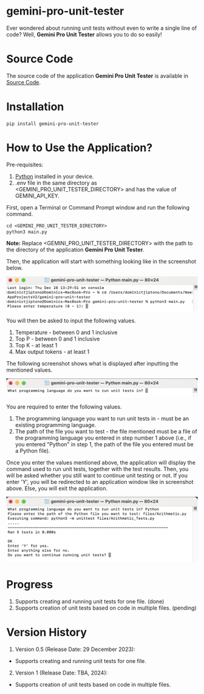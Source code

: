 # gemini-pro-unit-tester

Ever wondered about running unit tests without even to write a single line of code? Well, **Gemini Pro Unit Tester**
allows you to do so easily!

# Source Code

The source code of the application **Gemini Pro Unit Tester** is available in 
[Source Code](https://github.com/GlobalCreativeApkDev/gemini-pro-unit-tester/blob/master/main.py).

# Installation

```
pip install gemini-pro-unit-tester
```

# How to Use the Application?

Pre-requisites:
1. [Python](https://www.python.org/downloads/) installed in your device.
2. .env file in the same directory as <GEMINI_PRO_UNIT_TESTER_DIRECTORY> and has the value of GEMINI_API_KEY.

First, open a Terminal or Command Prompt window and run the following command.

```
cd <GEMINI_PRO_UNIT_TESTER_DIRECTORY>
python3 main.py
```

**Note:** Replace <GEMINI_PRO_UNIT_TESTER_DIRECTORY> with the path to the directory of the 
application **Gemini Pro Unit Tester**.

Then, the application will start with something looking like in the screenshot below.

![Application](images/Application.png)

You will then be asked to input the following values.

1. Temperature - between 0 and 1 inclusive
2. Top P - between 0 and 1 inclusive
3. Top K - at least 1
4. Max output tokens - at least 1

The following screenshot shows what is displayed after inputting the mentioned values.

![Unit Testing](images/Unit%20Testing.png)

You are required to enter the following values.

1. The programming language you want to run unit tests in - must be an existing programming language.
2. The path of the file you want to test - the file mentioned must be a file of the programming language you entered in 
step number 1 above (i.e., if you entered "Python" in step 1, the path of the file you entered must be a Python file).

Once you enter the values mentioned above, the application will display the command used to run unit tests, together
with the test results. Then, you will be asked whether you still want to continue unit testing or not. If you enter
'Y', you will be redirected to an application window like in screenshot above. Else, you will exit the application.

![Unit Test Results](images/Unit%20Test%20Results.png)

# Progress

1. Supports creating and running unit tests for one file. (done)
2. Supports creation of unit tests based on code in multiple files. (pending)

# Version History

1. Version 0.5 (Release Date: 29 December 2023):
* Supports creating and running unit tests for one file.

2. Version 1 (Release Date: TBA, 2024):
* Supports creation of unit tests based on code in multiple files.
